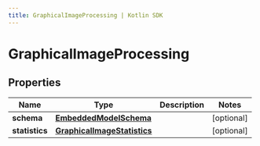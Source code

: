 ```yaml
---
title: GraphicalImageProcessing | Kotlin SDK
---
```




# GraphicalImageProcessing

## Properties
Name | Type | Description | Notes
------------ | ------------- | ------------- | -------------
**schema** | [**EmbeddedModelSchema**](EmbeddedModelSchema) |  |  [optional]
**statistics** | [**GraphicalImageStatistics**](GraphicalImageStatistics) |  |  [optional]




